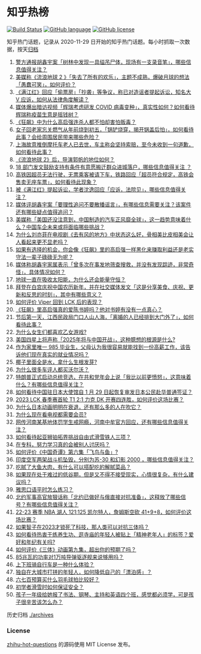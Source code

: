 # 知乎热榜
[![Build Status](https://github.com/ToWeLong/zhihu-hot-questions/workflows/CI/badge.svg)](https://github.com/ToWeLong/zhihu-hot-questions/actions)
[![GitHub language](https://img.shields.io/badge/language-golang-orange.svg)](https://golang.org/)
[![GitHub license](https://img.shields.io/github/license/ToWeLong/zhihu-hot-questions)](https://github.com/ToWeLong/zhihu-hot-questions/blob/main/LICENSE)

知乎热门话题，记录从 2020-11-29 日开始的知乎热门话题。每小时抓取一次数据，按天[归档](./archives)

<!-- BEGIN -->

1. [警方通报胡鑫宇案「树林中发现一具缢吊尸体，现场有一支录音笔」，哪些信息值得关注？](https://www.zhihu.com/question/581078795)
1. [美媒称《流浪地球 2 》「失去了所有的欢乐」，主题不成熟，爆破月球的想法「愚蠢可笑」，如何评价？](https://www.zhihu.com/question/580981292)
1. [《满江红》回应「偷票房」「抄袭」等争议，称已对造谣者提起诉讼，知名大 V 应诉，如何从法律角度解读？](https://www.zhihu.com/question/581023381)
1. [媒体爆出暗访视频「辉瑞考虑研发 COVID 病毒变种」，真实性如何？如何看待辉瑞称疫苗生意是摇钱树？](https://www.zhihu.com/question/581054136)
1. [《狂飙》中为什么高启强连杀人都不怕却害怕贩毒？](https://www.zhihu.com/question/580760712)
1. [女子回老家忘关燃气从年前烧到初五，「锅铲烧穿，揭开锅盖后怕」，如何看待此事？会给周围居民带来哪些危险？](https://www.zhihu.com/question/580959576)
1. [上海故意推倒摩托车老人已去世，车主称会坚持索赔，至今未收到一句道歉，如何看待此事？](https://www.zhihu.com/question/581042105)
1. [《流浪地球 2》后，导演郭帆的地位如何？](https://www.zhihu.com/question/311731857)
1. [18 部门发文鼓励支持有条件有意愿搬迁群众进城落户，哪些信息值得关注 ？](https://www.zhihu.com/question/580987018)
1. [高铁因超员无法行驶，无票乘客被请下车，铁路回应「超员符合规定，高铁会售卖无座车票」，如何看待此现象？](https://www.zhihu.com/question/580981543)
1. [被《满江红》提起诉讼，学者沈逸回应「应诉，法院见」，哪些信息值得关注？](https://www.zhihu.com/question/580994385)
1. [媒体评胡鑫宇案「要理性追问不要散播谣言」，有哪些信息需要关注？该案件还有哪些疑点值得追问？](https://www.zhihu.com/question/581112988)
1. [美媒称「美国还没注意到，中国制造的汽车正风靡全球」，这一趋势意味着什么？中国车企未来或将面临哪些挑战？](https://www.zhihu.com/question/580885297)
1. [为什么刘亦菲在电视剧《去有风的地方》中状态这么好，骨相美比皮相美会让人看起来更不显老吗？](https://www.zhihu.com/question/578503473)
1. [如果有选择的机会，你会像《狂飙》里的高启强一样黑化来赚取利益还是老实守法一辈子碌碌无为呢？](https://www.zhihu.com/question/580668343)
1. [媒体称胡鑫宇家属表示「曾多次在事发地筛查搜救，并没有发现踪迹，非常奇怪」，具体情况如何？](https://www.zhihu.com/question/581127274)
1. [地球一直在吸收太阳能，为什么还会能量守恒？](https://www.zhihu.com/question/580165912)
1. [拜登在白宫庆祝中国农历新年，并在社交媒体发文「这是分享美食、庆祝、更新和反思的时刻」，其中有哪些意义？](https://www.zhihu.com/question/580934238)
1. [如何评价 Viper 回到 LCK 后的表现？](https://www.zhihu.com/question/580966943)
1. [《狂飙》里高启强真的爱陈书婷吗？他对书婷有没有一点真心？](https://www.zhihu.com/question/579741082)
1. [节后第一天，江西民政局门口人山人海，「离婚的人已经排到大门外了」，如何看待此事？](https://www.zhihu.com/question/581060767)
1. [为什么女生们都喜欢乙女游戏?](https://www.zhihu.com/question/552753348)
1. [美国四星上将声称「2025年将与中国开战」，这种臆想的根源是什么?](https://www.zhihu.com/question/581054047)
1. [作为家里唯一 985 毕业生，父母认为我很容易就能找到一份高薪工作，该告诉他们现在真实的就业情况吗？](https://www.zhihu.com/question/579004968)
1. [椰子里面全是水，拿什么生根发芽?](https://www.zhihu.com/question/580501201)
1. [为什么很多车评人都买沃尔沃？](https://www.zhihu.com/question/490731470)
1. [特朗普正式启动总统竞选，在共和党年会上说「我比以前更愤怒」，这意味着什么？有哪些信息值得关注？](https://www.zhihu.com/question/581065056)
1. [如何看待中国驻日本大使馆自 1 月 29 日起恢复审发日本公民赴华普通签证？](https://www.zhihu.com/question/581130202)
1. [2023 LCK 春季赛首轮 T1 2:1 力克 DK 开赛四连胜，如何评价这场比赛？](https://www.zhihu.com/question/580965946)
1. [为什么日本动画明明在衰退，还有那么多的人在吹它？](https://www.zhihu.com/question/369036476)
1. [为什么现在看电视都需要会员?](https://www.zhihu.com/question/515835671)
1. [网传河南某基地体罚学生戒网瘾，河南中牟官方回应，还有哪些信息值得关注？](https://www.zhihu.com/question/580976833)
1. [如何看待起亚狮铂拓界挑战自由式滑雪铁人三项？](https://www.zhihu.com/question/580970272)
1. [在专科，努力学习真的会被别人讨厌吗？](https://www.zhihu.com/question/580892219)
1. [如何评价《中国奇谭》第六集「飞鸟与鱼」?](https://www.zhihu.com/question/581061107)
1. [印度空军两架战斗机坠毁，分别为苏-30 和幻影 2000 ，哪些信息值得关注？](https://www.zhihu.com/question/580959924)
1. [吃腻了大鱼大肉，有什么可以搭配吃的解腻菜品？](https://www.zhihu.com/question/576987863)
1. [如果现在处于难过的低谷期，但是又不得不接受现实，心情很复杂，有什么建议吗？](https://www.zhihu.com/question/581082616)
1. [雅思口语平时怎么练习？](https://www.zhihu.com/question/361855938)
1. [北约军事高官放狠话称「北约已做好与俄直接对抗准备」，这释放了哪些信号？有哪些信息值得关注？](https://www.zhihu.com/question/581138895)
1. [22-23 赛季 NBA 湖人 121:125 凯尔特人，詹姆斯空砍 41+9+8，如何评价这场比赛？](https://www.zhihu.com/question/581049909)
1. [如果智子在2023才锁死了科技，那人类可以对抗三体吗？](https://www.zhihu.com/question/580063599)
1. [如何看待热衷于练养生功、逛寺庙的年轻人被贴上「精神老年人」的标签？爱好和年纪有关吗?](https://www.zhihu.com/question/580963039)
1. [如何评价《三体》动画第九集，超出你的预期了吗？](https://www.zhihu.com/question/577294145)
1. [85兆瓦的功率对1万吨导弹驱逐舰来说够用吗？](https://www.zhihu.com/question/580665206)
1. [上下班骑自行车是一种什么体验？](https://www.zhihu.com/question/577967086)
1. [独自在大城市打拼的年轻人，如何降低自己的「漂泊感」？](https://www.zhihu.com/question/578840887)
1. [六七百预算买什么羽毛球拍比较好？](https://www.zhihu.com/question/578316918)
1. [初学者滑雪时如何保证安全？](https://www.zhihu.com/question/575999228)
1. [孩子一年级给她报了书法、钢琴、主持和英语四个班，感觉都必须学，可是孩子很辛苦该怎么办？](https://www.zhihu.com/question/573992982)

<!-- END -->

历史归档 [./archives](./archives)


### License
[zhihu-hot-questions](https://github.com/towelong/zhihu-hot-questions) 的源码使用 MIT License 发布。